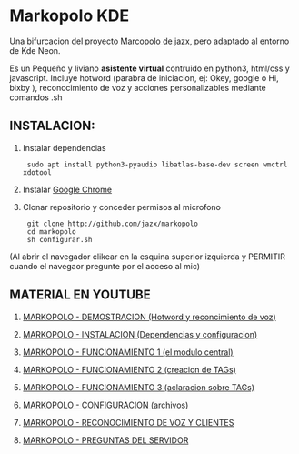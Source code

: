 # Markopolo KDE
Una bifurcacion del proyecto [Marcopolo de jazx](https://github.com/jazx/markopolo), pero adaptado al entorno de Kde Neon.

Es un Pequeño y liviano **asistente virtual** contruido en python3, html/css y javascript.
Incluye hotword (parabra de iniciacion, ej: Okey, google o Hi, bixby ), reconocimiento de voz y acciones personalizables mediante comandos .sh 

## INSTALACION:

1. Instalar dependencias

        sudo apt install python3-pyaudio libatlas-base-dev screen wmctrl xdotool
1. Instalar [Google Chrome](https://www.google.com/chrome/index.html)

1. Clonar repositorio y conceder permisos al microfono

        git clone http://github.com/jazx/markopolo
        cd markopolo
        sh configurar.sh

(Al abrir el navegador clikear en la esquina superior izquierda y PERMITIR cuando el navegaor pregunte por el acceso al mic)

## MATERIAL EN YOUTUBE

1. [MARKOPOLO - DEMOSTRACION (Hotword y reconcimiento de voz)](https://youtu.be/nRRHNWvaryU)

1. [MARKOPOLO - INSTALACION (Dependencias y configuracion)](https://youtu.be/PpXvSYYjAzw)

1. [MARKOPOLO - FUNCIONAMIENTO 1 (el modulo central)](https://youtu.be/1I5hvOpqUqc)

1. [MARKOPOLO - FUNCIONAMIENTO 2 (creacion de TAGs)](https://youtu.be/PVjIfOx0BOw)

1. [MARKOPOLO - FUNCIONAMIENTO 3 (aclaracion sobre TAGs)](https://youtu.be/45zVzhgyUzE)

1. [MARKOPOLO - CONFIGURACION (archivos)](https://youtu.be/WiW1LX7GFB4)

1. [MARKOPOLO - RECONOCIMIENTO DE VOZ Y CLIENTES](https://youtu.be/GAmsE9reBuo)

1. [MARKOPOLO - PREGUNTAS DEL SERVIDOR](https://youtu.be/HFI8qgM8ZwE)


